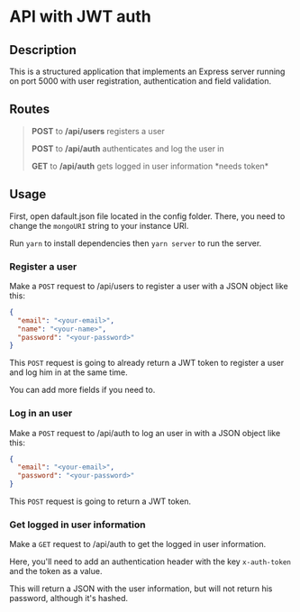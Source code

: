 # API with JWT auth

## Description

This is a structured application that implements an Express server running on port 5000 with user registration, authentication and field validation.

## Routes

> **POST** to **/api/users** registers a user
>
> **POST** to **/api/auth** authenticates and log the user in
>
> **GET** to **/api/auth** gets logged in user information *needs token\*

## Usage

First, open dafault.json file located in the config folder. There, you need to change the ```mongoURI``` string to your instance URI.

Run ```yarn``` to install dependencies then ```yarn server``` to run the server.

### Register a user

Make a ```POST``` request to /api/users to register a user with a JSON object like this:

```json
{
  "email": "<your-email>",
  "name": "<your-name>",
  "password": "<your-password>"
}
```

This ```POST``` request is going to already return a JWT token to register a user and log him in at the same time.

You can add more fields if you need to.

### Log in an user

Make a ```POST``` request to /api/auth to log an user in with a JSON object like this:

```json
{
  "email": "<your-email>",
  "password": "<your-password>"
}
```

This ```POST``` request is going to return a JWT token.

### Get logged in user information

Make a ```GET``` request to /api/auth to get the logged in user information.

Here, you'll need to add an authentication header with the key ```x-auth-token``` and the token as a value.

This will return a JSON with the user information, but will not return his password, although it's hashed.
